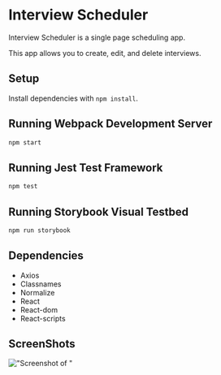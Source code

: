 # Interview Scheduler

Interview Scheduler is a single page scheduling app.

This app allows you to create, edit, and delete interviews.

## Setup

Install dependencies with `npm install`.

## Running Webpack Development Server

```sh
npm start
```

## Running Jest Test Framework

```sh
npm test
```

## Running Storybook Visual Testbed

```sh
npm run storybook
```
## Dependencies
- Axios
- Classnames
- Normalize
- React
- React-dom
- React-scripts


## ScreenShots
!["Screenshot of "](url)
